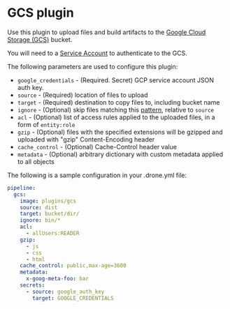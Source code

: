 # GCS plugin

Use this plugin to upload files and build artifacts to the [Google Cloud Storage (GCS)](https://cloud.google.com/storage/) bucket.

You will need to a [Service Account](https://developers.google.com/console/help/new/#serviceaccounts) to authenticate to the GCS.

The following parameters are used to configure this plugin:

* `google_credentials` - (Required. Secret) GCP service account JSON auth key.
* `source` - (Required) location of files to upload
* `target` - (Required) destination to copy files to, including bucket name
* `ignore` - (Optional) skip files matching this [pattern](https://golang.org/pkg/path/filepath/#Match), relative to `source`
* `acl` - (Optional) list of access rules applied to the uploaded files, in a form of `entity:role`
* `gzip` - (Optional) files with the specified extensions will be gzipped and uploaded with "gzip" Content-Encoding header
* `cache_control` - (Optional) Cache-Control header value
* `metadata` - (Optional) arbitrary dictionary with custom metadata applied to all objects

The following is a sample configuration in your .drone.yml file:

```yaml
pipeline:
  gcs:
    image: plugins/gcs
    source: dist
    target: bucket/dir/
    ignore: bin/*
    acl:
      - allUsers:READER
    gzip:
      - js
      - css
      - html
    cache_control: public,max-age=3600
    metadata:
      x-goog-meta-foo: bar
    secrets:
      - source: google_auth_key
        target: GOOGLE_CREDENTIALS
```
